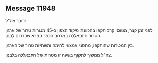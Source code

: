## Message 11948

דובר צה"ל:

לפני זמן קצר, מטוסי קרב תקפו בהכוונת פיקוד הצפון כ-45 מטרות טרור של ארגון הטרור חיזבאללה במרחב הכפר כפרא שבדרום לבנון.

בין המטרות שהותקפו, מחסני אמצעי לחימה ותשתיות טרור של הארגון.

צה"ל ממשיך לתקוף בשעה זו מטרות של חיזבאללה בלבנון.

